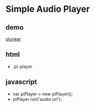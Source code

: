 # Simple Audio Player

## demo
[plunker](http://plnkr.co/edit/PEZZRyQJkzteGF0pbjWE?p=preview)

## html
- .pi-player

## javascript
- var piPlayer = new piPlayer();
- piPlayer.run('audio url');
